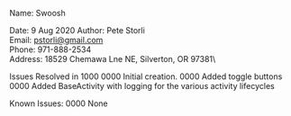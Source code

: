 Name: Swoosh

Date:    9 Aug 2020
Author:  Pete Storli\
Email:   pstorli@gmail.com\
Phone:   971-888-2534\
Address: 18529 Chemawa Lne NE, Silverton, OR 97381\

Issues Resolved in 1000
  0000 Initial creation.
  0000 Added toggle buttons
  0000 Added BaseActivity with logging for the various activity lifecycles
  
Known Issues:
  0000 None
